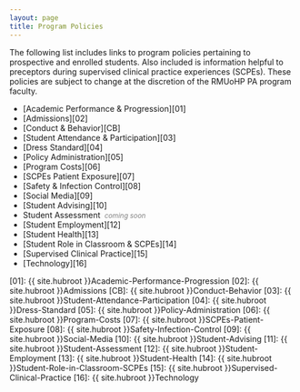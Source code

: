 ```yaml
---
layout: page
title: Program Policies
---
```


The following list includes links to program policies pertaining to prospective and enrolled students. Also included is information helpful to preceptors during supervised clinical practice experiences (SCPEs). These policies are subject to change at the discretion of the RMUoHP PA program faculty.

- [Academic Performance & Progression][01]
- [Admissions][02]
- [Conduct & Behavior][CB]
- [Student Attendance & Participation][03]
- [Dress Standard][04]
- [Policy Administration][05]
- [Program Costs][06]
- [SCPEs Patient Exposure][07]
- [Safety & Infection Control][08]
- [Social Media][09]
- [Student Advising][10]
- Student Assessment <span style="color: gray;font-size:85%;">&nbsp;<em>coming soon</em></span>
- [Student Employment][12]
- [Student Health][13]
- [Student Role in Classroom & SCPEs][14]
- [Supervised Clinical Practice][15]
- [Technology][16]

[01]: {{ site.hubroot }}Academic-Performance-Progression
[02]: {{ site.hubroot }}Admissions
[CB]: {{ site.hubroot }}Conduct-Behavior
[03]: {{ site.hubroot }}Student-Attendance-Participation
[04]: {{ site.hubroot }}Dress-Standard
[05]: {{ site.hubroot }}Policy-Administration
[06]: {{ site.hubroot }}Program-Costs
[07]: {{ site.hubroot }}SCPEs-Patient-Exposure
[08]: {{ site.hubroot }}Safety-Infection-Control
[09]: {{ site.hubroot }}Social-Media
[10]: {{ site.hubroot }}Student-Advising
[11]: {{ site.hubroot }}Student-Assessment
[12]: {{ site.hubroot }}Student-Employment
[13]: {{ site.hubroot }}Student-Health
[14]: {{ site.hubroot }}Student-Role-in-Classroom-SCPEs
[15]: {{ site.hubroot }}Supervised-Clinical-Practice
[16]: {{ site.hubroot }}Technology